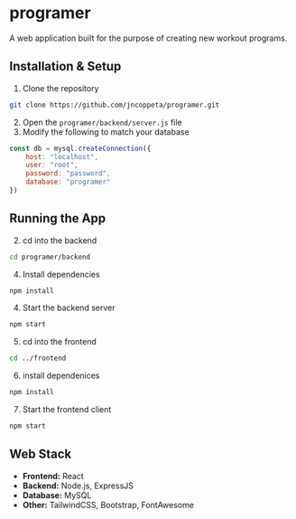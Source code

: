 # programer
A web application built for the purpose of creating new workout programs. 

## Installation & Setup

1. Clone the repository
```bash
git clone https://github.com/jncoppeta/programer.git
```
2. Open the ```programer/backend/server.js``` file
3. Modify the following to match your database
```javascript
const db = mysql.createConnection({
    host: "localhost",
    user: "root",
    password: "password",
    database: "programer"
})
```

## Running the App
2. cd into the backend
```bash
cd programer/backend
```
4. Install dependencies
```bash
npm install
```
4. Start the backend server
```bash
npm start
```
5. cd into the frontend
```bash
cd ../frontend
```
6. install dependenices
```bash
npm install
```
7. Start the frontend client
```bash
npm start
```

## Web Stack

- **Frontend:** React
- **Backend:** Node.js, ExpressJS
- **Database:** MySQL
- **Other:** TailwindCSS, Bootstrap, FontAwesome



